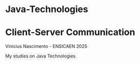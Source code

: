 # Java-Technologies
# Client-Server Communication
Vinicius Nascimento - ENSICAEN 2025

My studies on Java Technologies
